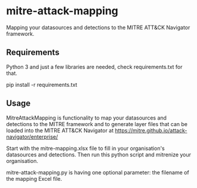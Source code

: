 # mitre-attack-mapping
Mapping your datasources and detections to the MITRE ATT&amp;CK Navigator framework.

## Requirements
Python 3 and just a few libraries are needed, check requirements.txt for that.

pip install -r requirements.txt

## Usage
MitreAttackMapping is functionality to map your datasources and detections to the MITRE framework and to generate layer
files that can be loaded into the MITRE ATT&CK Navigator at https://mitre.github.io/attack-navigator/enterprise/

Start with the mitre-mapping.xlsx file to fill in your organisation's datasources and detections. Then run this python
script and mitrenize your organisation.

mitre-attack-mapping.py is having one optional parameter: the filename of the mapping Excel file.